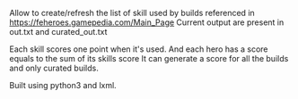 Allow to create/refresh the list of skill used by builds referenced in https://feheroes.gamepedia.com/Main_Page 
Current output are present in out.txt and curated_out.txt

Each skill scores one point when it's used. And each hero has a score equals to the sum of its skills score 
It can generate a score for all the builds and only curated builds.

Built using python3 and lxml.
